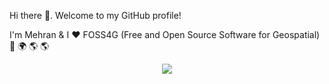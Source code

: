 Hi there :wave:. Welcome to my GitHub profile!

I'm Mehran & I :heart: FOSS4G (Free and Open Source Software for Geospatial) 🗽 :earth_africa: :earth_americas: :earth_americas:

<p align="center"> 
<img src="https://user-images.githubusercontent.com/10367311/108603934-0275ce00-7368-11eb-93d7-10012a4f3fd8.gif">
</p>

